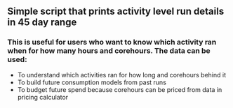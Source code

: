 
## Simple script that prints  activity level run details in 45 day range

### This is useful for users who want to know which activity ran when for how many hours  and corehours.  The data can be used:

* To understand which activities ran for how long and corehours behind it
* To build future consumption models from past runs
* To budget future spend because corehours can be priced from data in pricing calculator
